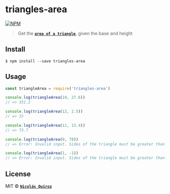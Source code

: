 # triangles-area

[![NPM](https://nodei.co/npm/triangles-area.png?downloads=true&downloadRank=true&stars=true)](https://nodei.co/npm/triangles-area/)

> Get the **[`area of a triangle`](https://en.wikipedia.org/wiki/Triangle#Computing_the_area_of_a_triangle)**, given the base and height


## Install

```
$ npm install --save triangles-area
```


## Usage

```js
const triangleArea = require('triangles-area')

console.log(triangleArea(24, 27.6))
// => 331.2

console.log(triangleArea(12, 2.5))
// => 15

console.log(triangleArea(11, 13.4))
// => 73.7

console.log(triangleArea(0, 78))
// => Error: Invalid input. Sides of the triangle must be greater than 0

console.log(triangleArea(1, -1))
// => Error: Invalid input. Sides of the triangle must be greater than 0
```


## License

MIT © **[`Nicolás Quiroz`](https://nicolasquiroz.com)**

